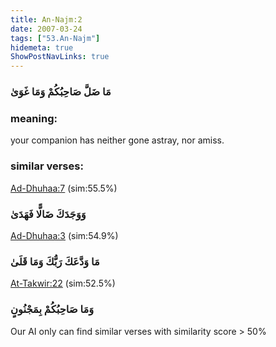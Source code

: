 ```yaml
---
title: An-Najm:2
date: 2007-03-24
tags: ["53.An-Najm"]
hidemeta: true 
ShowPostNavLinks: true 
---
```

### مَا ضَلَّ صَاحِبُكُمْ وَمَا غَوَىٰ
### meaning: 
your companion has neither gone astray, nor amiss.
### similar verses: 

[Ad-Dhuhaa:7](/93/7) (sim:55.5%)

### وَوَجَدَكَ ضَالًّا فَهَدَىٰ

[Ad-Dhuhaa:3](/93/3) (sim:54.9%)

### مَا وَدَّعَكَ رَبُّكَ وَمَا قَلَىٰ

[At-Takwir:22](/81/22) (sim:52.5%)

### وَمَا صَاحِبُكُمْ بِمَجْنُونٍ

Our AI only can find similar verses with similarity score > 50% 

